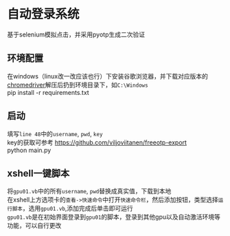 # 自动登录系统
基于selenium模拟点击，并采用pyotp生成二次验证  
## 环境配置
在windows（linux改一改应该也行）下安装谷歌浏览器，并下载对应版本的[chromedriver](http://npm.taobao.org/mirrors/chromedriver/)解压后扔到环境目录下，如`C:\Windows`  
pip install -r requirements.txt  
## 启动
填写`line 48`中的`username`, `pwd`, `key`  
key的获取可参考 https://github.com/viljoviitanen/freeotp-export  
python main.py  
## xshell一键脚本
将`gpu01.vb`中的所有`username`, `pwd`替换成真实值，下载到本地  
在xshell上方选项卡的`查看->快速命令`中打开`快速命令栏`，然后添加按钮，类型选择`运行脚本`，选用`gpu01.vb`,添加完成后单击即可运行  
`gpu01.vb`是在初始界面登录到`gpu01`的脚本，登录到其他gpu以及自动激活环境等功能，可以自行更改
